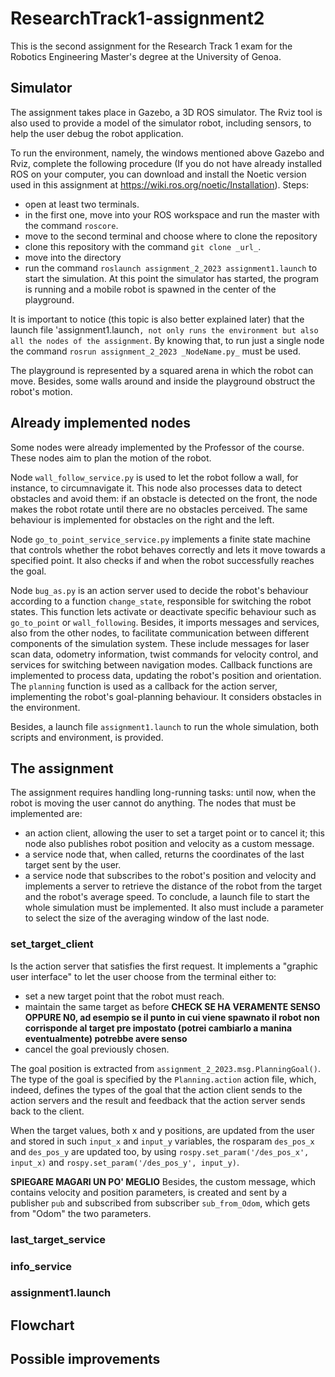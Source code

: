 # ResearchTrack1-assignment2
This is the second assignment for the Research Track 1 exam for the Robotics Engineering Master's degree at the University of Genoa.

## Simulator
The assignment takes place in Gazebo, a 3D ROS simulator. The Rviz tool is also used to provide a model of the simulator robot, including sensors, to help the user debug the robot application.

To run the environment, namely, the windows mentioned above Gazebo and Rviz, complete the following procedure (If you do not have already installed ROS on your computer, you can download and install the Noetic version used in this assignment at https://wiki.ros.org/noetic/Installation).
Steps:
* open at least two terminals.
* in the first one, move into your ROS workspace and run the master with the command `roscore`.
* move to the second terminal and choose where to clone the repository
* clone this repository with the command `git clone _url_`.
* move into the directory
* run the command `roslaunch assignment_2_2023 assignment1.launch` to start the simulation.
At this point the simulator has started, the program is running and a mobile robot is spawned in the center of the playground.

It is important to notice (this topic is also better explained later) that the launch file 'assignment1.launch`, not only runs the environment but also all the nodes of the assignment`. By knowing that, to run just a single node the command `rosrun assignment_2_2023 _NodeName.py_` must be used.

The playground is represented by a squared arena in which the robot can move. Besides, some walls around and inside the playground obstruct the robot's motion.

## Already implemented nodes
Some nodes were already implemented by the Professor of the course. These nodes aim to plan the motion of the robot.

Node `wall_follow_service.py` is used to let the robot follow a wall, for instance, to circumnavigate it. This node also processes data to detect obstacles and avoid them: if an obstacle is detected on the front, the node makes the robot rotate until there are no obstacles perceived. The same behaviour is implemented for obstacles on the right and the left.

Node `go_to_point_service_service.py` implements a finite state machine that controls whether the robot behaves correctly and lets it move towards a specified point. It also checks if and when the robot successfully reaches the goal.

Node `bug_as.py` is an action server used to decide the robot's behaviour according to a function `change_state`, responsible for switching the robot states. This function lets activate or deactivate specific behaviour such as `go_to_point` or `wall_following`. Besides, it imports messages and services, also from the other nodes, to facilitate communication between different components of the simulation system. These include messages for laser scan data, odometry information, twist commands for velocity control, and services for switching between navigation modes. Callback functions are implemented to process data, updating the robot's position and orientation. The `planning` function is used as a callback for the action server, implementing the robot's goal-planning behaviour. It considers obstacles in the environment.

Besides, a launch file `assignment1.launch` to run the whole simulation, both scripts and environment, is provided.

## The assignment
The assignment requires handling long-running tasks: until now, when the robot is moving the user cannot do anything. 
The nodes that must be implemented are:
* an action client, allowing the user to set a target point or to cancel it; this node also publishes robot position and velocity as a custom message.
* a service node that, when called, returns the coordinates of the last target sent by the user.
* a service node that subscribes to the robot's position and velocity and implements a server to retrieve the distance of the robot from the target and the robot's average speed.
To conclude, a launch file to start the whole simulation must be implemented. It also must include a parameter to select the size of the averaging window of the last node.

### set_target_client
Is the action server that satisfies the first request. It implements a "graphic user interface" to let the user choose from the terminal either to:
* set a new target point that the robot must reach.
* maintain the same target as before **CHECK SE HA VERAMENTE SENSO OPPURE N0, ad esempio se il punto in cui viene spawnato il robot non corrisponde al target pre impostato (potrei cambiarlo a manina eventualmente) potrebbe avere senso**
* cancel the goal previously chosen.

The goal position is extracted from `assignment_2_2023.msg.PlanningGoal()`. The type of the goal is specified by the `Planning.action` action file, which, indeed, defines the types of the goal that the action client sends to the action servers and the result and feedback that the action server sends back to the client.

When the target values, both x and y positions, are updated from the user and stored in such `input_x` and `input_y` variables, the rosparam `des_pos_x` and `des_pos_y` are updated too, by using `rospy.set_param('/des_pos_x', input_x)` and  `rospy.set_param('/des_pos_y', input_y)`.

**SPIEGARE MAGARI UN PO' MEGLIO**
Besides, the custom message, which contains velocity and position parameters, is created and sent by a publisher `pub` and subscribed from subscriber `sub_from_Odom`, which gets from "Odom" the two parameters.

### last_target_service

### info_service

### assignment1.launch

## Flowchart

## Possible improvements


